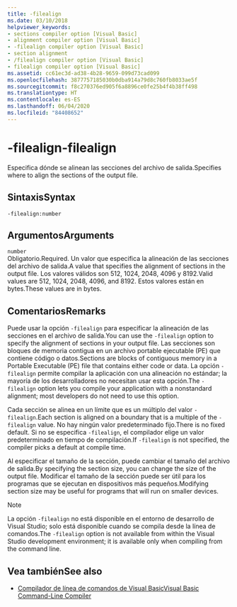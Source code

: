 ```yaml
---
title: -filealign
ms.date: 03/10/2018
helpviewer_keywords:
- sections compiler option [Visual Basic]
- alignment compiler option [Visual Basic]
- -filealign compiler option [Visual Basic]
- section alignment
- /filealign compiler option [Visual Basic]
- filealign compiler option [Visual Basic]
ms.assetid: cc61ec3d-ad38-4b28-9659-099d73cad099
ms.openlocfilehash: 3877757185030b0dba914a79d8c760fb8033ae5f
ms.sourcegitcommit: f8c270376ed905f6a8896ce0fe25b4f4b38ff498
ms.translationtype: HT
ms.contentlocale: es-ES
ms.lasthandoff: 06/04/2020
ms.locfileid: "84408652"
---
```

# <a name="-filealign"></a><span data-ttu-id="ca4b0-102">-filealign</span><span class="sxs-lookup"><span data-stu-id="ca4b0-102">-filealign</span></span>
<span data-ttu-id="ca4b0-103">Especifica dónde se alinean las secciones del archivo de salida.</span><span class="sxs-lookup"><span data-stu-id="ca4b0-103">Specifies where to align the sections of the output file.</span></span>  
  
## <a name="syntax"></a><span data-ttu-id="ca4b0-104">Sintaxis</span><span class="sxs-lookup"><span data-stu-id="ca4b0-104">Syntax</span></span>  
  
```console  
-filealign:number  
```  
  
## <a name="arguments"></a><span data-ttu-id="ca4b0-105">Argumentos</span><span class="sxs-lookup"><span data-stu-id="ca4b0-105">Arguments</span></span>  
 `number`  
 <span data-ttu-id="ca4b0-106">Obligatorio.</span><span class="sxs-lookup"><span data-stu-id="ca4b0-106">Required.</span></span> <span data-ttu-id="ca4b0-107">Un valor que especifica la alineación de las secciones del archivo de salida.</span><span class="sxs-lookup"><span data-stu-id="ca4b0-107">A value that specifies the alignment of sections in the output file.</span></span> <span data-ttu-id="ca4b0-108">Los valores válidos son 512, 1024, 2048, 4096 y 8192.</span><span class="sxs-lookup"><span data-stu-id="ca4b0-108">Valid values are 512, 1024, 2048, 4096, and 8192.</span></span> <span data-ttu-id="ca4b0-109">Estos valores están en bytes.</span><span class="sxs-lookup"><span data-stu-id="ca4b0-109">These values are in bytes.</span></span>  
  
## <a name="remarks"></a><span data-ttu-id="ca4b0-110">Comentarios</span><span class="sxs-lookup"><span data-stu-id="ca4b0-110">Remarks</span></span>  
 <span data-ttu-id="ca4b0-111">Puede usar la opción `-filealign` para especificar la alineación de las secciones en el archivo de salida.</span><span class="sxs-lookup"><span data-stu-id="ca4b0-111">You can use the `-filealign` option to specify the alignment of sections in your output file.</span></span> <span data-ttu-id="ca4b0-112">Las secciones son bloques de memoria contigua en un archivo portable ejecutable (PE) que contiene código o datos.</span><span class="sxs-lookup"><span data-stu-id="ca4b0-112">Sections are blocks of contiguous memory in a Portable Executable (PE) file that contains either code or data.</span></span> <span data-ttu-id="ca4b0-113">La opción `-filealign` permite compilar la aplicación con una alineación no estándar; la mayoría de los desarrolladores no necesitan usar esta opción.</span><span class="sxs-lookup"><span data-stu-id="ca4b0-113">The `-filealign` option lets you compile your application with a nonstandard alignment; most developers do not need to use this option.</span></span>  
  
 <span data-ttu-id="ca4b0-114">Cada sección se alinea en un límite que es un múltiplo del valor `-filealign`.</span><span class="sxs-lookup"><span data-stu-id="ca4b0-114">Each section is aligned on a boundary that is a multiple of the `-filealign` value.</span></span> <span data-ttu-id="ca4b0-115">No hay ningún valor predeterminado fijo.</span><span class="sxs-lookup"><span data-stu-id="ca4b0-115">There is no fixed default.</span></span> <span data-ttu-id="ca4b0-116">Si no se especifica `-filealign`, el compilador elige un valor predeterminado en tiempo de compilación.</span><span class="sxs-lookup"><span data-stu-id="ca4b0-116">If `-filealign` is not specified, the compiler picks a default at compile time.</span></span>  
  
 <span data-ttu-id="ca4b0-117">Al especificar el tamaño de la sección, puede cambiar el tamaño del archivo de salida.</span><span class="sxs-lookup"><span data-stu-id="ca4b0-117">By specifying the section size, you can change the size of the output file.</span></span> <span data-ttu-id="ca4b0-118">Modificar el tamaño de la sección puede ser útil para los programas que se ejecutan en dispositivos más pequeños.</span><span class="sxs-lookup"><span data-stu-id="ca4b0-118">Modifying section size may be useful for programs that will run on smaller devices.</span></span>  
  
> [!NOTE]
> <span data-ttu-id="ca4b0-119">La opción `-filealign` no está disponible en el entorno de desarrollo de Visual Studio; solo está disponible cuando se compila desde la línea de comandos.</span><span class="sxs-lookup"><span data-stu-id="ca4b0-119">The `-filealign` option is not available from within the Visual Studio development environment; it is available only when compiling from the command line.</span></span>  
  
## <a name="see-also"></a><span data-ttu-id="ca4b0-120">Vea también</span><span class="sxs-lookup"><span data-stu-id="ca4b0-120">See also</span></span>

- [<span data-ttu-id="ca4b0-121">Compilador de línea de comandos de Visual Basic</span><span class="sxs-lookup"><span data-stu-id="ca4b0-121">Visual Basic Command-Line Compiler</span></span>](index.md)
